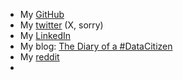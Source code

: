 - My [GitHub](https://github.com/sindoc)
- My [twitter](https://twitter.com/sindoc) (X, sorry)
- My [LinkedIn](https://www.linkedin.com/in/sinaheshmati/)
- My blog: [The Diary of a #DataCitizen](https://lutino.substack.com/)
- My [reddit](https://www.reddit.com/user/sindoc42/)
-